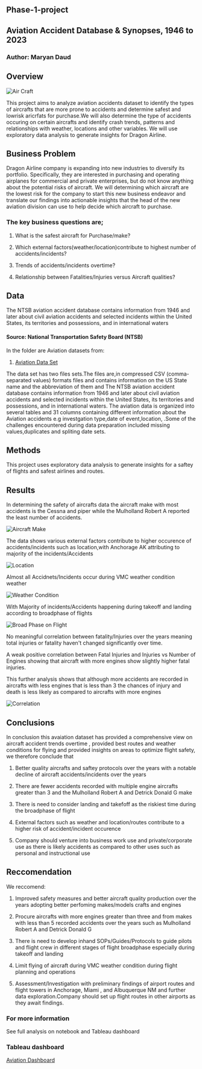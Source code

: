 ## Phase-1-project
## Aviation Accident Database & Synopses, 1946 to 2023
### Author: Maryan Daud

## Overview
![Air Craft](images_new\overview.jpg)

This project aims to analyze aviation accidents dataset to identify the types of aircrafts that are more prone to accidents and determine safest and lowrisk aricrfats for purchase.We will also determine the type of accidents occuring on certain aircrafts and identify crash trends, patterns and relationships with weather, locations and other variables. We will use exploratory data analysis to generate insights for Dragon Airline.

## Business Problem
Dragon Airline company is expanding into new industries to diversify its portfolio. Specifically, they are interested in purchasing and operating airplanes for commercial and private enterprises, but do not know anything about the potential risks of aircraft. We will determining which aircraft are the lowest risk for the company to start this new business endeavor and translate our findings into actionable insights that the head of the new aviation division can use to help decide which aircraft to purchase.

### The key business questions are;

1. What is the safest aircraft for Purchase/make?

2. Which external factors(weather/location)contribute to highest number of accidents/incidents? 

3. Trends of accidents/incidents overtime?

4. Relationship between Fatalities/Injuries versus Aircraft qualities?

## Data
The NTSB aviation accident database contains information from 1946 and later about civil aviation accidents and selected incidents within the United States, its territories and possessions, and in international waters

#### Source: National Transportation Safety Board (NTSB)

In the folder are Aviation datasets from:

1. [Aviation Data Set](https://www.kaggle.com/datasets/khsamaha/aviation-accident-database-synopses)

The data set has two files sets.The files are,in compressed CSV (comma-separated values) formats files and contains information on the US State name and the abbreviation of them and The NTSB aviation accident database contains information from 1946 and later about civil aviation accidents and selected incidents within the United States, its territories and possessions, and in international waters. The aviation data is organized into several tables and 31 columns containing different information about the Aviation accidents e.g investgation type,date of event,location, .Some of the challenges encountered during data preparation included missing values,duplicates and spliting date sets.

## Methods
This project uses exploratory data analysis to generate insights for a saftey of flights and safest airlines and routes.

## Results 

In determining the safety of aircrafts data  the aircraft make with most accidents is the Cessna and piper while the Mulholland Robert A reported the least number of accidents.

![Aircraft Make](images_new\make.png)

The data shows various external factors contribute to higher occurence of accidents/incidents such as location,with Anchorage AK attributing to majority of the incidents/Accidents 

![Location](images_new\location.png)

Almost all Accidnets/Incidents occur during VMC weather condition weather 

![Weather Condition](images_new\weather.png)

With Majority of incidents/Accidents happening during takeoff and landing according to broadphase of flights 

![Broad Phase on Flight](images_new\broadphase.png)

No meaningful correlation between fatality/Injuries over the years meaning total injuries or fatality haven't changed significantly over time.

A weak positive correlation between Fatal Injuries and Injuries vs Number of Engines showing that aircraft with more engines show slightly higher fatal injuries.

This further analysis shows that although more accidents are recorded in aircrafts with less engines that is less than 3 the chances of injury and death is less likely as compared to aircrafts with more engines 

![Correlation](images_new\correlation.png)


## Conclusions

In conclusion this avaiation dataset has provided a comprehensive view on aircraft accident trends overtime , provided best routes and weather conditions for flying and provided insights on areas to optimize flight safety, we therefore conclude that 

1. Better quality aircrafts and saftey protocols over the years with a notable decline of aircraft accidents/incidents over the years

2. There are fewer accidents recorded with multiple engine aircrafts greater than 3 and the Mulholland Robert A and Detrick Donald G make

3. There is need to consider landing and takefoff as the riskiest time during the broadphase of flight 

4. External factors such as weather and location/routes contribute to a higher risk of accident/incident occurence 

5. Company should venture into business work use and private/corporate use as there is likely accidents as compared to other uses such as personal and instructional use

## Reccomendation 

We reccomend:

1. Improved safety measures and better aircraft quality production over the years adopting better perfoming makes/models crafts and engines 

2. Procure aircrafts with more engines greater than three and from makes with less than 5 recorded accidents over the years such as Mulholland Robert A and Detrick Donald G 

3. There is need to develop inhand SOPs/Guides/Protocols to guide pilots and flight crew in different stages of flight broadphase especially during takeoff and landing  

4. Limit flying of aircraft during VMC weather condition during flight planning and operations 

4. Assessment/Investigation with preliminary findings of airport routes and flight towers in Anchorage, Miami , and Albuquerque NM  and further data exploration.Company should set up flight routes in other airports as they await findings.

### For more information 

See full analysis on notebook and Tableau dashboard

### Tableau dashboard

[Aviation Dashboard](https://public.tableau.com/views/First_Aviation_Dashboard/AviationDashBoard?:language=en-GB&:sid=&:display_count=n&:origin=viz_share_link&:device=desktop)

